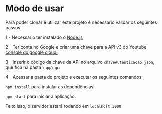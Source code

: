 ﻿# Modo de usar
Para poder clonar e utilizar este projeto é necessario validar os seguintes passos.

1 - Necessario ter instalado o [Node.js](https://nodejs.org/en/download/)

2 - Ter conta no Google e criar uma chave para a API v3 do Youtube [console do google cloud.](https://console.cloud.google.com/apis/credentials)

3 - Inserir o código da chave da API no arquivo `chaveAutenticacao.json`, que fica na pasta `\app\api`

4 - Acessar a pasta do projeto e executar os seguintes comandos:

   `npm install` para instalar as dependências.

   `npm start` para iniciar a aplicação.

Feito isso, o servidor estará rodando em `localhost:3000`
